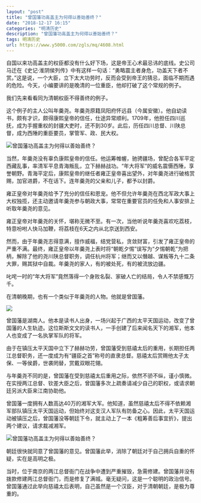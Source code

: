 ```yaml
---
layout: "post"
title: "曾国藩功高盖主为何得以善始善终？"
date: "2018-12-17 16:15"
categories: "明清历史"
description: "曾国藩功高盖主为何得以善始善终？"
tags: 明清历史
url: https://www.y5000.com/zgls/mq/4608.html
---
```






自国以来功高盖主的权臣都没有什么好下场，这是帝王心术最忌讳的底线。史公司马迁在《史记·淮阴侯列传》中有这样一句话：“勇略震主者身危，功盖天下者不赏。”这是说，一个大臣，立下太大功劳时，反而会受到帝王的猜忌，面临不期而遇的危险。今天，小编要讲的是晚清的一位重臣，他却打破了这个常规的例子。

我们先来看看同为清朝权臣不得善终的例子。

这个例子的主人公叫年羹尧。年羹尧原籍凤阳府怀远县（今属安徽）。他自幼读书，颇有才识，颇得康熙皇帝的信任，仕途异常顺利。1709年，他担任四川巡抚，成为手握重权的封疆大吏时，还不到30岁。此后，历任四川总督、川陕总督，成为西陲的重臣要员，掌管军、政、民大权。

![曾国藩功高盖主为何得以善始善终？](/uploads/allimg/161104/6-161104111000I8.JPG)

当然，年羹尧没有辜负康熙皇帝的信任。他运筹帷幄，驰骋疆场，曾配合各军平定西藏乱事，率清军平息青海叛乱，立下赫赫战功。“年大将军”的威名震慑西陲，享誉朝野。青海平定后，康熙皇帝的继任者雍正皇帝喜出望外，对年羹尧进行破格赏赐，加官进爵，不在话下。连年羹尧的父亲和儿子，都予以封爵。

雍正皇帝对年羹尧给予了充分的信任和恩宠。他不但允许年羹尧在西北军政大事上大权独揽，还主动邀请年羹尧参与朝政大事，常常在重要官员的任免和人事安排上听取年羹尧的意见。

雍正皇帝对年羹尧的关怀，堪称无微不至。有一次，当他听说年羹尧喜欢吃荔枝，特意吩咐人快马加鞭，将荔枝在6天之内从北京送到西安。

然而，由于年羹尧志得意满，擅作威福，结党营私，贪敛财富，引发了雍正皇帝的严重不满。最终，雍正皇帝以年羹尧上表时将“朝乾夕惕”误写为“夕惕朝乾”为把柄，解除了他的尧川陕总督职务，调任杭州将军；继而又以僭越、谋叛等九十二条大罪，赐其狱中自裁。年羹尧的家人，有的被处死，有的被流放边疆。

叱咤一时的“年大将军”竟然落得一个身败名裂、家破人亡的结局，令人不禁感慨万千。

在清朝晚期，也有一个类似于年羹尧的人物。他就是曾国藩。

![](https://img.y5000.com/uploads/allimg/161104/1116422422-0.jpg)

曾国藩是湖南人。他本是读书人出身，一场兴起于广西的太平天国运动，改变了曾国藩的人生轨迹。这位斯斯文文的读书人，一手创建了后来闻名天下的湘军，他本人也变成了一名执掌军队的将军。

由于在镇压太平天国中立下了赫赫功劳，曾国藩受到慈禧太后的重用，长期担任两江总督职务，还一度成为有“疆臣之首”称号的直隶总督。慈禧太后赏赐他太子太保、一等侯爵，世袭罔替，赏戴双眼花翎。

与年羹尧不同的是，曾国藩在受到慈禧太后重用之际，依然不骄不纵，谨小慎微。在实授两江总督、钦差大臣之后，曾国藩多次上疏奏请减少自己的职权，或请求朝廷另派大臣来江南协助他。

曾国藩一度拥有人数高达40万的湘军大军。他知道，虽然慈禧太后不得不依赖湘军部队镇压太平天国运动，但始终对这支汉人军队有防备之心。因此，太平天国运动被镇压之后，曾国藩没等朝廷下令，就主动上了一本《粗筹善后事宜折》，提出两个建议，请求裁减湘军。

![曾国藩功高盖主为何得以善始善终？](/uploads/allimg/161104/6-161104111022V3.JPG)

朝廷很快就同意了曾国藩的意见。曾国藩此举，消除了朝廷对于自己拥兵自重的怀疑，实在是高明之极。

当时，位于南京的两江总督衙门在战争中遭到严重摧毁，急需修建。曾国藩并没有拨款修建两江总督衙门，而是修复了满城。毫无疑问，这是一个聪明的政治信号。曾国藩通过此举向慈禧太后表明，自己虽然是一个汉臣，对于清朝朝廷，是极为尊重的。
